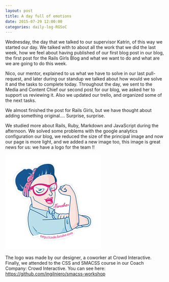 ```yaml
---
layout: post
title: A day full of emotions
date: 2015-07-29 12:00:00
categories: daily-log-RGSoC
---
```


Wednesday, the day that we talked to our supervisor Katrin, of this way we started our day. We talked with to about all the work that we did the last week, how we feel about having published of our first blog post in our blog, the first post for the Rails Girls Blog and what we want to do and what are we are going to do this week.

Nico, our mentor, explained to us what we have to solve in our last pull-request, and later during our standup we talked about how would we solve it and the tasks to complete today.
Throughout the day, we sent to the Media and Content Chief our second post for our blog, we asked her to support us reviewing it. Also we updated our trello, and organized some of the next tasks.  

 We almost finished the post for Rails Girls, but we have thought about adding something original…. Surprise, surprise.

We studied more about Rails, Ruby, Markdown and JavaScript during the afternoon. We solved some problems with the google analytics configuration our blog, we reduced the size of the principal image and now our page is more light, and we added a new image too, this image is great news for us: we have a logo for the team !!  

 ![](/img/sticker-logo.png)

The logo was made by our designer, a coworker at Crowd Interactive.
Finally, we attended to  the CSS and SMACSS  course in our Coach Company: Crowd Interactive. You can see here: https://github.com/ingilniero/smacss-workshop

